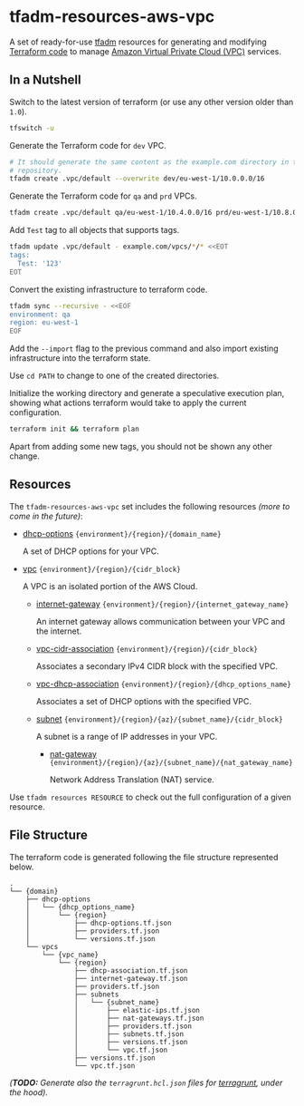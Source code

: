 # tfadm-resources-aws-vpc

A set of ready-for-use [tfadm](https://github.com/nuncard/tfadm) resources for generating and modifying [Terraform code](https://developer.hashicorp.com/terraform) to manage [Amazon Virtual Private Cloud (VPC)](https://aws.amazon.com/vpc/) services.

## In a Nutshell

Switch to the latest version of terraform (or use any other version older than `1.0`).

```bash
tfswitch -u
```

Generate the Terraform code for `dev` VPC.

```bash
# It should generate the same content as the example.com directory in this
# repository.
tfadm create .vpc/default --overwrite dev/eu-west-1/10.0.0.0/16
```

Generate the Terraform code for `qa` and `prd` VPCs.

```bash
tfadm create .vpc/default qa/eu-west-1/10.4.0.0/16 prd/eu-west-1/10.8.0.0/16
```

Add `Test` tag to all objects that supports tags.

```bash
tfadm update .vpc/default - example.com/vpcs/*/* <<EOT
tags:
  Test: '123'
EOT
```

Convert the existing infrastructure to terraform code.

```bash
tfadm sync --recursive - <<EOF
environment: qa
region: eu-west-1
EOF
```

Add the `--import` flag to the previous command and also import existing infrastructure into the terraform state.

Use `cd PATH` to change to one of the created directories.

Initialize the working directory and generate a speculative execution plan, showing what actions terraform would take to apply the current configuration.

```bash
terraform init && terraform plan
```

Apart from adding some new tags, you should not be shown any other change.

## Resources

The `tfadm-resources-aws-vpc` set includes the following resources *(more to come in the future)*:

- [dhcp-options](.tfadm/resources/dhcp-options.md) `{environment}/{region}/{domain_name}`

  A set of DHCP options for your VPC.

- [vpc](.tfadm/resources/vpc.md) `{environment}/{region}/{cidr_block}`

  A VPC is an isolated portion of the AWS Cloud.

  - [internet-gateway](.tfadm/resources/internet-gateway.md) `{environment}/{region}/{internet_gateway_name}`

    An internet gateway allows communication between your VPC and the internet.

  - [vpc-cidr-association](.tfadm/resources/vpc-cidr-association.md) `{environment}/{region}/{cidr_block}`

    Associates a secondary IPv4 CIDR block with the specified VPC.

  - [vpc-dhcp-association](.tfadm/resources/vpc-dhcp-association.md) `{environment}/{region}/{dhcp_options_name}`

    Associates a set of DHCP options with the specified VPC.

  - [subnet](.tfadm/resources/subnet.md) `{environment}/{region}/{az}/{subnet_name}/{cidr_block}`

    A subnet is a range of IP addresses in your VPC.

    - [nat-gateway](.tfadm/resources/nat-gateway.md) `{environment}/{region}/{az}/{subnet_name}/{nat_gateway_name}`

      Network Address Translation (NAT) service.

Use `tfadm resources RESOURCE` to check out the full configuration of a given resource.

## File Structure

The terraform code is generated following the file structure represented below.

```
.
└── {domain}
    ├── dhcp-options
    │   └── {dhcp_options_name}
    │       └── {region}
    │           ├── dhcp-options.tf.json
    │           ├── providers.tf.json
    │           └── versions.tf.json
    └── vpcs
        └── {vpc_name}
            └── {region}
                ├── dhcp-association.tf.json
                ├── internet-gateway.tf.json
                ├── providers.tf.json
                ├── subnets
                │   └── {subnet_name}
                │       ├── elastic-ips.tf.json
                │       ├── nat-gateways.tf.json
                │       ├── providers.tf.json
                │       ├── subnets.tf.json
                │       ├── versions.tf.json
                │       └── vpc.tf.json
                ├── versions.tf.json
                └── vpc.tf.json
```

*(**TODO:** Generate also the `terragrunt.hcl.json` files for [terragrunt](https://terragrunt.gruntwork.io/), under the hood).*
